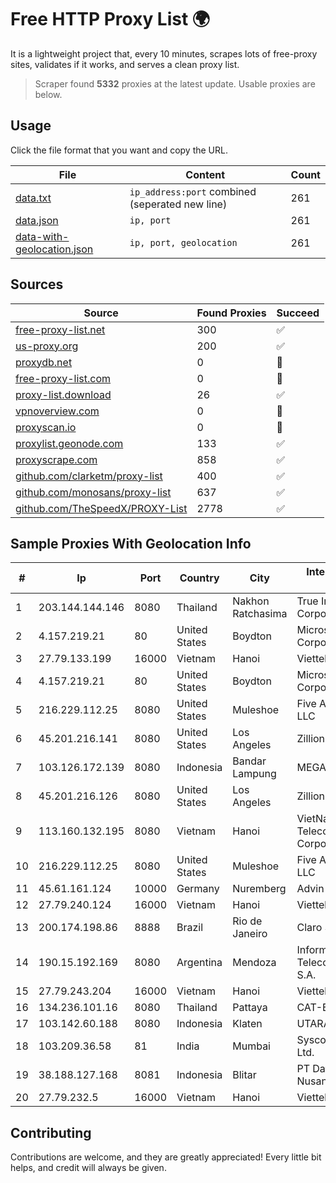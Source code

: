 
# Free HTTP Proxy List 🌍

It is a lightweight project that, every 10 minutes, scrapes lots of free-proxy sites, validates if it works, and serves a clean proxy list.


> Scraper found **5332** proxies at the latest update. Usable proxies are below.

## Usage

Click the file format that you want and copy the URL.


|File|Content|Count|
|----|-------|-----|
|[data.txt](https://raw.githubusercontent.com/themiralay/Proxy-List-World/master/data.txt)|`ip_address:port` combined (seperated new line)|261|
|[data.json](https://raw.githubusercontent.com/themiralay/Proxy-List-World/master/data.json)|`ip, port`|261|
|[data-with-geolocation.json](https://raw.githubusercontent.com/themiralay/Proxy-List-World/master/data-with-geolocation.json)|`ip, port, geolocation`|261|

## Sources

|Source|Found Proxies|Succeed|
|------|-------------|-------|
|[free-proxy-list.net](https://free-proxy-list.net)|300|✅|
|[us-proxy.org](https://www.us-proxy.org)|200|✅|
|[proxydb.net](http://proxydb.net)|0|🚫|
|[free-proxy-list.com](https://free-proxy-list.com/?page=&port=&type%5B%5D=http&type%5B%5D=https&up_time=0&search=Search)|0|🚫|
|[proxy-list.download](https://www.proxy-list.download/HTTP)|26|✅|
|[vpnoverview.com](https://vpnoverview.com/privacy/anonymous-browsing/free-proxy-servers)|0|🚫|
|[proxyscan.io](https://www.proxyscan.io)|0|🚫|
|[proxylist.geonode.com](https://proxylist.geonode.com/api/proxy-list?limit=300&page=1&sort_by=lastChecked&sort_type=desc&protocols=http,https)|133|✅|
|[proxyscrape.com](https://api.proxyscrape.com/v2/?request=displayproxies&protocol=http&timeout=10000&country=all&ssl=all&anonymity=all)|858|✅|
|[github.com/clarketm/proxy-list](https://raw.githubusercontent.com/clarketm/proxy-list/master/proxy-list-raw.txt)|400|✅|
|[github.com/monosans/proxy-list](https://raw.githubusercontent.com/monosans/proxy-list/main/proxies/http.txt)|637|✅|
|[github.com/TheSpeedX/PROXY-List](https://raw.githubusercontent.com/TheSpeedX/PROXY-List/master/http.txt)|2778|✅|


## Sample Proxies With Geolocation Info

|#|Ip|Port|Country|City|Internet Service Provider|
|-|--|----|-------|----|-------------------------|
|1|203.144.144.146|8080|Thailand|Nakhon Ratchasima|True Internet Corporation CO. Ltd.|
|2|4.157.219.21|80|United States|Boydton|Microsoft Corporation|
|3|27.79.133.199|16000|Vietnam|Hanoi|Viettel Corporation|
|4|4.157.219.21|80|United States|Boydton|Microsoft Corporation|
|5|216.229.112.25|8080|United States|Muleshoe|Five Area Systems, LLC|
|6|45.201.216.141|8080|United States|Los Angeles|Zillion Network Inc.|
|7|103.126.172.139|8080|Indonesia|Bandar Lampung|MEGARAP|
|8|45.201.216.126|8080|United States|Los Angeles|Zillion Network Inc.|
|9|113.160.132.195|8080|Vietnam|Hanoi|VietNam Post and Telecom Corporation|
|10|216.229.112.25|8080|United States|Muleshoe|Five Area Systems, LLC|
|11|45.61.161.124|10000|Germany|Nuremberg|Advin Services LLC|
|12|27.79.240.124|16000|Vietnam|Hanoi|Viettel Corporation|
|13|200.174.198.86|8888|Brazil|Rio de Janeiro|Claro S.A|
|14|190.15.192.169|8080|Argentina|Mendoza|Informática y Telecomunicaciones S.A.|
|15|27.79.243.204|16000|Vietnam|Hanoi|Viettel Corporation|
|16|134.236.101.16|8080|Thailand|Pattaya|CAT-BB|
|17|103.142.60.188|8080|Indonesia|Klaten|UTARAMEDIANET|
|18|103.209.36.58|81|India|Mumbai|Syscon Infoway Pvt. Ltd.|
|19|38.188.127.168|8081|Indonesia|Blitar|PT Data Buana Nusantara|
|20|27.79.232.5|16000|Vietnam|Hanoi|Viettel Corporation|



## Contributing

Contributions are welcome, and they are greatly appreciated! Every
little bit helps, and credit will always be given.

